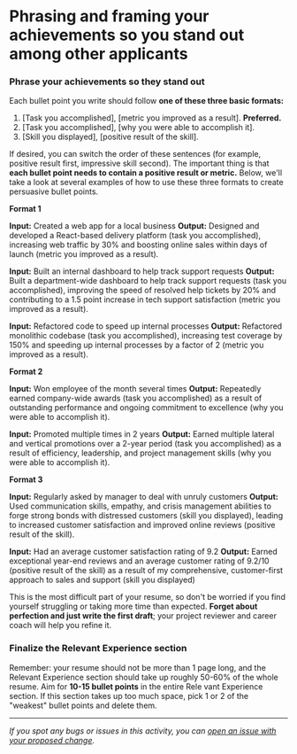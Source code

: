 # Phrasing and framing your achievements so you stand out among other applicants

### **Phrase your achievements so they stand out**

Each bullet point you write should follow **one of these three basic formats:**

1. [Task you accomplished], [metric you improved as a result]. **Preferred.**
2. [Task you accomplished], [why you were able to accomplish it].
3. [Skill you displayed], [positive result of the skill].

If desired, you can switch the order of these sentences (for example, positive result first, impressive skill second). The important thing is that **each bullet point needs to contain a positive result or metric.** Below, we'll take a look at several examples of how to use these three formats to create persuasive bullet points.

**Format 1**

**Input:** Created a web app for a local business
**Output:** Designed and developed a React-based delivery platform (task you accomplished), increasing web traffic by 30% and boosting online sales within days of launch (metric you improved as a result).

**Input:** Built an internal dashboard to help track support requests
**Output:** Built a department-wide dashboard to help track support requests (task you accomplished), improving the speed of resolved help tickets by 20% and contributing to a 1.5 point increase in tech support satisfaction (metric you improved as a result).

**Input:** Refactored code to speed up internal processes
**Output:** Refactored monolithic codebase (task you accomplished), increasing test coverage by 150% and speeding up internal processes by a factor of 2 (metric you improved as a result).

**Format 2**

**Input:** Won employee of the month several times
**Output:** Repeatedly earned company-wide awards (task you accomplished) as a result of outstanding performance and ongoing commitment to excellence (why you were able to accomplish it).

**Input:** Promoted multiple times in 2 years
**Output:** Earned multiple lateral and vertical promotions over a 2-year period (task you accomplished) as a result of efficiency, leadership, and project management skills (why you were able to accomplish it).

**Format 3**

**Input:** Regularly asked by manager to deal with unruly customers
**Output:**  Used communication skills, empathy, and crisis management abilities to forge strong bonds with distressed customers (skill you displayed), leading to increased customer satisfaction and improved online reviews (positive result of the skill).

**Input:** Had an average customer satisfaction rating of 9.2
**Output:** Earned exceptional year-end reviews and an average customer rating of 9.2/10 (positive result of the skill) as a result of my comprehensive, customer-first approach to sales and support (skill you displayed)

This is the most difficult part of your resume, so don't be worried if you find yourself struggling or taking more time than expected. **Forget about perfection and just write the first draft**; your project reviewer and career coach will help you refine it.

### **Finalize the Relevant Experience section**

Remember: your resume should not be more than 1 page long, and the Relevant Experience section should take up roughly 50-60% of the whole resume. Aim for **10-15 bullet points** in the entire Rele vant Experience section. If this section takes up too much space, pick 1 or 2 of the "weakest" bullet points and delete them.


------

_If you spot any bugs or issues in this activity, you can [open an issue with your proposed change](https://github.com/microverseinc/curriculum-transversal-skills/blob/main/git-github/articles/open_issue.md)._

